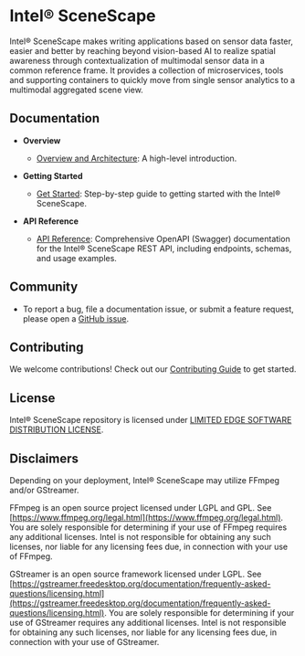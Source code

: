 # Intel® SceneScape

Intel® SceneScape makes writing applications based on sensor data faster, easier and better by reaching beyond vision-based AI to realize spatial awareness through contextualization of multimodal sensor data in a common reference frame. It provides a collection of microservices, tools and supporting containers to quickly move from single sensor analytics to a multimodal aggregated scene view.

## Documentation

- **Overview**
  - [Overview and Architecture](docs/user-guide/Overview.md): A high-level introduction.

- **Getting Started**
  - [Get Started](docs/user-guide/Getting-Started-Guide.md): Step-by-step guide to getting started with the Intel® SceneScape.

- **API Reference**
  - [API Reference](docs/user-guide/api-reference.md): Comprehensive OpenAPI (Swagger) documentation for the Intel® SceneScape REST API, including endpoints, schemas, and usage examples.

## Community

- To report a bug, file a documentation issue, or submit a feature request, please open a [GitHub issue](https://github.com/open-edge-platform/scenescape/issues).

## Contributing

We welcome contributions! Check out our [Contributing Guide](./CONTRIBUTING.md) to get started.

## License

Intel® SceneScape repository is licensed under [LIMITED EDGE SOFTWARE DISTRIBUTION LICENSE](./LICENSE).

## Disclaimers

Depending on your deployment, Intel® SceneScape may utilize FFmpeg and/or GStreamer.

FFmpeg is an open source project licensed under LGPL and GPL. See [https://www.ffmpeg.org/legal.html](https://www.ffmpeg.org/legal.html). You are solely responsible for determining if your use of FFmpeg requires any additional licenses. Intel is not responsible for obtaining any such licenses, nor liable for any licensing fees due, in connection with your use of FFmpeg.

GStreamer is an open source framework licensed under LGPL. See [https://gstreamer.freedesktop.org/documentation/frequently-asked-questions/licensing.html](https://gstreamer.freedesktop.org/documentation/frequently-asked-questions/licensing.html). You are solely responsible for determining if your use of GStreamer requires any additional licenses. Intel is not responsible for obtaining any such licenses, nor liable for any licensing fees due, in connection with your use of GStreamer.
